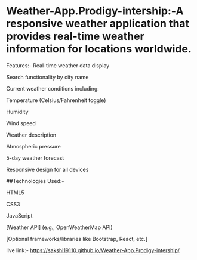 # Weather-App.Prodigy-intership:-A responsive weather application that provides real-time weather information for locations worldwide.


Features:- 
Real-time weather data display

Search functionality by city name

Current weather conditions including:

Temperature (Celsius/Fahrenheit toggle)

Humidity

Wind speed

Weather description

Atmospheric pressure

5-day weather forecast

Responsive design for all devices


##Technologies Used:-

HTML5

CSS3

JavaScript

[Weather API] (e.g., OpenWeatherMap API)

[Optional frameworks/libraries like Bootstrap, React, etc.]



live link:- https://sakshi19110.github.io/Weather-App.Prodigy-intership/
